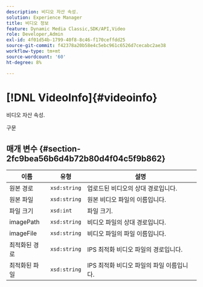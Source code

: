```yaml
---
description: 비디오 자산 속성.
solution: Experience Manager
title: 비디오 정보
feature: Dynamic Media Classic,SDK/API,Video
role: Developer,Admin
exl-id: 4f01d54b-1799-40f8-8c46-f170ceffdd25
source-git-commit: f42378a20b58e4c5ebc961c6526d7cecabc2ae38
workflow-type: tm+mt
source-wordcount: '60'
ht-degree: 8%

---
```


# [!DNL VideoInfo]{#videoinfo}

비디오 자산 속성.

구문

## 매개 변수 {#section-2fc9bea56b6d4b72b80d4f04c5f9b862}

| 이름 | 유형 | 설명 |
|---|---|---|
| 원본 경로 | `xsd:string` | 업로드된 비디오의 상대 경로입니다. |
| 원본 파일 | `xsd:string` | 원본 비디오 파일의 이름입니다. |
| 파일 크기 | `xsd:int` | 파일 크기. |
| imagePath | `xsd:string` | 비디오 파일의 상대 경로입니다. |
| imageFile | `xsd:string` | 비디오 파일의 파일 이름입니다. |
| 최적화된 경로 | `xsd:string` | IPS 최적화 비디오 파일의 경로입니다. |
| 최적화된 파일 | `xsd:string` | IPS 최적화 비디오 파일의 파일 이름입니다. |
